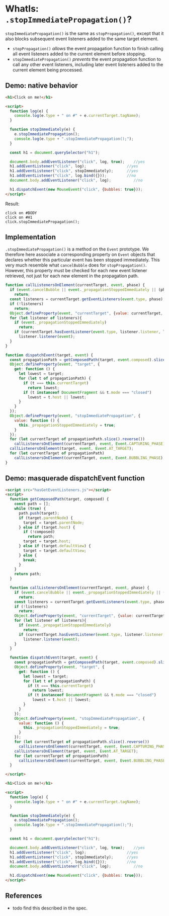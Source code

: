 # WhatIs: `.stopImmediatePropagation()`?

`stopImmediatePropagation()` is the same as `stopPropagation()`, except that it also blocks subsequent event listeners added to the same target element.

 * `stopPropagation()` *allows* the event propagation function to finish calling all event listeners added to the current element before stopping.  
 * `stopImmediatePropagation()` *prevents* the event propagation function to call any other event listeners, including later event listeners added to the current element being processed.  

## Demo: native behavior

```html
<h1>Click on me!</h1>

<script>
  function log(e) {
    console.log(e.type + " on #" + e.currentTarget.tagName);
  }

  function stopImmediately(e) {
    e.stopImmediatePropagation();
    console.log(e.type + ".stopImmediatePropagation();");
  }

  const h1 = document.querySelector("h1");

  document.body.addEventListener("click", log, true);    //yes
  h1.addEventListener("click", log);                  //yes
  h1.addEventListener("click", stopImmediately);      //yes
  h1.addEventListener("click", log.bind({}));         //no
  document.body.addEventListener("click", log);          //no

  h1.dispatchEvent(new MouseEvent("click", {bubbles: true}));
</script>
```

Result: 

```           
click on #BODY
click on #H1
click.stopImmediatePropagation();
```              

## Implementation

`.stopImmediatePropagation()` is a method on the `Event` prototype. We therefore here associate a corresponding property on `Event` objects that declares whether this particular event has been stopped immediately. This very much resemble what `cancelBubble` does for `stopPropagation()`. However, this property must be checked for each new event listener retrieved, not just for each new element in the propagation path.

```javascript
function callListenersOnElement(currentTarget, event, phase) {
  if (event.cancelBubble || event._propagationStoppedImmediately || (phase === Event.BUBBLING_PHASE && !event.bubbles))
    return;
  const listeners = currentTarget.getEventListeners(event.type, phase);
  if (!listeners)
    return;
  Object.defineProperty(event, "currentTarget", {value: currentTarget, writable: true});
  for (let listener of listeners){
    if (event._propagationStoppedImmediately)
      return;
    if (currentTarget.hasEventListener(event.type, listener.listener, listener.capture))
      listener.listener(event);
  }
}

function dispatchEvent(target, event) {
  const propagationPath = getComposedPath(target, event.composed).slice(1);
  Object.defineProperty(event, "target", {
    get: function () {
      let lowest = target;
      for (let t of propagationPath) {
        if (t === this.currentTarget)
          return lowest;
        if (t instanceof DocumentFragment && t.mode === "closed")
          lowest = t.host || lowest;
      }
    }
  });
  Object.defineProperty(event, "stopImmediatePropagation", {
    value: function () {
      this._propagationStoppedImmediately = true;
    }
  });
  for (let currentTarget of propagationPath.slice().reverse())
    callListenersOnElement(currentTarget, event, Event.CAPTURING_PHASE);
  callListenersOnElement(target, event, Event.AT_TARGET);
  for (let currentTarget of propagationPath)
    callListenersOnElement(currentTarget, event, Event.BUBBLING_PHASE);
}
```

## Demo: masquerade dispatchEvent function

```html
<script src="hasGetEventListeners.js"></script>
<script>
  function getComposedPath(target, composed) {
    const path = [];
    while (true) {
      path.push(target);
      if (target.parentNode) {
        target = target.parentNode;
      } else if (target.host) {
        if (!composed)
          return path;
        target = target.host;
      } else if (target.defaultView) {
        target = target.defaultView;
      } else {
        break;
      }
    }
    return path;
  }

  function callListenersOnElement(currentTarget, event, phase) {
    if (event.cancelBubble || event._propagationStoppedImmediately || (phase === Event.BUBBLING_PHASE && !event.bubbles))
      return;
    const listeners = currentTarget.getEventListeners(event.type, phase);
    if (!listeners)
      return;
    Object.defineProperty(event, "currentTarget", {value: currentTarget, writable: true});
    for (let listener of listeners){
      if (event._propagationStoppedImmediately)
        return;
      if (currentTarget.hasEventListener(event.type, listener.listener, listener.capture))
        listener.listener(event);
    }
  }

  function dispatchEvent(target, event) {
    const propagationPath = getComposedPath(target, event.composed).slice(1);
    Object.defineProperty(event, "target", {
      get: function () {
        let lowest = target;
        for (let t of propagationPath) {
          if (t === this.currentTarget)
            return lowest;
          if (t instanceof DocumentFragment && t.mode === "closed")
            lowest = t.host || lowest;
        }
      }
    });
    Object.defineProperty(event, "stopImmediatePropagation", {
      value: function () {
        this._propagationStoppedImmediately = true;
      }
    });
    for (let currentTarget of propagationPath.slice().reverse())
      callListenersOnElement(currentTarget, event, Event.CAPTURING_PHASE);
    callListenersOnElement(target, event, Event.AT_TARGET);
    for (let currentTarget of propagationPath)
      callListenersOnElement(currentTarget, event, Event.BUBBLING_PHASE);
  }

</script>

<h1>Click on me!</h1>

<script>
  function log(e) {
    console.log(e.type + " on #" + e.currentTarget.tagName);
  }

  function stopImmediately(e) {
    e.stopImmediatePropagation();
    console.log(e.type + ".stopImmediatePropagation();");
  }

  const h1 = document.querySelector("h1");

  document.body.addEventListener("click", log, true);    //yes
  h1.addEventListener("click", log);                  //yes
  h1.addEventListener("click", stopImmediately);      //yes
  h1.addEventListener("click", log.bind({}));         //no
  document.body.addEventListener("click", log);          //no

  h1.dispatchEvent(new MouseEvent("click", {bubbles: true}));
</script>
```

## References

  * todo find this described in the spec.